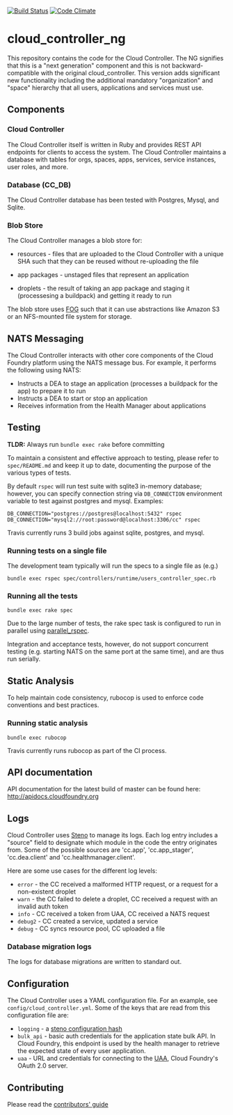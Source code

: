 [![Build Status](https://travis-ci.org/cloudfoundry/cloud_controller_ng.png)](https://travis-ci.org/cloudfoundry/cloud_controller_ng)
[![Code Climate](https://codeclimate.com/github/cloudfoundry/cloud_controller_ng.png)](https://codeclimate.com/github/cloudfoundry/cloud_controller_ng)

# cloud_controller_ng

This repository contains the code for the Cloud Controller. The NG signifies
that this is a "next generation" component and this is not backward-compatible
with the original cloud_controller. This version adds significant new
functionality including the additional mandatory "organization" and "space"
hierarchy that all users, applications and services must use.

## Components

### Cloud Controller

The Cloud Controller itself is written in Ruby and provides REST API endpoints
for clients to access the system. The Cloud Controller maintains a database with
tables for orgs, spaces, apps, services, service instances, user roles, and more.

### Database (CC_DB)

The Cloud Controller database has been tested with Postgres, Mysql, and Sqlite.

### Blob Store

The Cloud Controller manages a blob store for:

- resources - files that are uploaded to the Cloud Controller with a unique SHA
  such that they can be reused without re-uploading the file

- app packages - unstaged files that represent an application

- droplets - the result of taking an app package and staging it
  (processesing a buildpack) and getting it ready to run

The blob store uses [FOG][fog] such that it can use abstractions like
Amazon S3 or an NFS-mounted file system for storage.

[fog]: http://fog.io/

## NATS Messaging

The Cloud Controller interacts with other core components of the Cloud Foundry
platform using the NATS message bus. For example, it performs the following using NATS:

- Instructs a DEA to stage an application (processes a buildpack for the app) to prepare it to run
- Instructs a DEA to start or stop an application
- Receives information from the Health Manager about applications

## Testing

**TLDR:** Always run `bundle exec rake` before committing

To maintain a consistent and effective approach to testing, please refer to `spec/README.md` and
keep it up to date, documenting the purpose of the various types of tests.

By default `rspec` will run test suite with sqlite3 in-memory database;
however, you can specify connection string via `DB_CONNECTION` environment
variable to test against postgres and mysql. Examples:

    DB_CONNECTION="postgres://postgres@localhost:5432" rspec
    DB_CONNECTION="mysql2://root:password@localhost:3306/cc" rspec

Travis currently runs 3 build jobs against sqlite, postgres, and mysql.

### Running tests on a single file

The development team typically will run the specs to a single file as (e.g.)

    bundle exec rspec spec/controllers/runtime/users_controller_spec.rb

### Running all the tests

    bundle exec rake spec

Due to the large number of tests, the rake spec task is configured to run in parallel using [parallel_rspec](https://github.com/grosser/parallel_tests).

Integration and acceptance tests, however, do not support concurrent testing (e.g. starting NATS on the same port at the same time), and are thus run serially.

## Static Analysis

To help maintain code consistency, rubocop is used to enforce code conventions and best practices.

### Running static analysis

    bundle exec rubocop

Travis currently runs rubocop as part of the CI process.

## API documentation

API documentation for the latest build of master can be found here: http://apidocs.cloudfoundry.org

## Logs

Cloud Controller uses [Steno](http://github.com/cloudfoundry/steno) to manage its logs.
Each log entry includes a "source" field to designate which module in the code the
entry originates from.  Some of the possible sources are 'cc.app', 'cc.app_stager',
'cc.dea.client' and 'cc.healthmanager.client'.

Here are some use cases for the different log levels:
* `error` - the CC received a malformed HTTP request, or a request for a non-existent droplet
* `warn` - the CC failed to delete a droplet, CC received a request with an invalid auth token
* `info` - CC received a token from UAA, CC received a NATS request
* `debug2` - CC created a service, updated a service
* `debug` - CC syncs resource pool, CC uploaded a file

### Database migration logs

The logs for database migrations are written to standard out.

## Configuration

The Cloud Controller uses a YAML configuration file.
For an example, see `config/cloud_controller.yml`.
Some of the keys that are read from this configuration file are:

* `logging` - a [steno configuration hash](http://github.com/cloudfoundry/steno#from-yaml-file)
* `bulk_api` - basic auth credentials for the application state bulk API. In Cloud Foundry,
this endpoint is used by the health manager to retrieve the expected state of every user
application.
* `uaa` - URL and credentials for connecting to the [UAA](github.com/cloudfoundry/uaa),
Cloud Foundry's OAuth 2.0 server.

## Contributing

Please read the [contributors' guide](https://github.com/cloudfoundry/cloud_controller_ng/blob/master/CONTRIBUTING.md)
